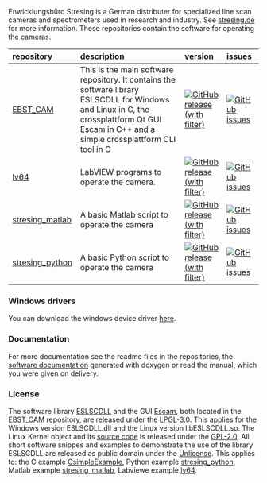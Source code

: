 Enwicklungsbüro Stresing is a German distributer for specialized line scan cameras and spectrometers used in research and industry. See [stresing.de](http://stresing.de/) for more information. These repositories contain the software for operating the cameras.

repository                                                                        | description | version | issues
:---                                                                              | :--- | :--- | :---
[EBST_CAM](https://github.com/Entwicklungsburo-Stresing/EBST_CAM)                 | This is the main software repository. It contains the software library ESLSCDLL for Windows and Linux in C, the crossplattform Qt GUI Escam in C++ and a  simple crossplattform CLI tool in C | [![GitHub release (with filter)](https://img.shields.io/github/v/release/Entwicklungsburo-Stresing/EBST_CAM?label=%20)](https://github.com/Entwicklungsburo-Stresing/EBST_CAM/releases) | [![GitHub issues](https://img.shields.io/github/issues/Entwicklungsburo-Stresing/EBST_CAM?label=%20)](https://github.com/Entwicklungsburo-Stresing/EBST_CAM/issues)
[lv64](https://github.com/Entwicklungsburo-Stresing/lv64)                         | LabVIEW programs to operate the camera. | [![GitHub release (with filter)](https://img.shields.io/github/v/release/Entwicklungsburo-Stresing/lv64?label=%20)](https://github.com/Entwicklungsburo-Stresing/lv64/releases) | [![GitHub issues](https://img.shields.io/github/issues/Entwicklungsburo-Stresing/lv64?label=%20)](https://github.com/Entwicklungsburo-Stresing/lv64/issues)
[stresing_matlab](https://github.com/Entwicklungsburo-Stresing/stresing_matlab)   | A basic Matlab script to operate the camera | [![GitHub release (with filter)](https://img.shields.io/github/v/release/Entwicklungsburo-Stresing/stresing_matlab?label=%20)](https://github.com/Entwicklungsburo-Stresing/stresing_matlab/releases) | [![GitHub issues](https://img.shields.io/github/issues/Entwicklungsburo-Stresing/stresing_matlab?label=%20)](https://github.com/Entwicklungsburo-Stresing/stresing_matlab/issues)
[stresing_python](https://github.com/Entwicklungsburo-Stresing/stresing_python)   | A basic Python script to operate the camera | [![GitHub release (with filter)](https://img.shields.io/github/v/release/Entwicklungsburo-Stresing/stresing_python?label=%20)](https://github.com/Entwicklungsburo-Stresing/stresing_python/releases) | [![GitHub issues](https://img.shields.io/github/issues/Entwicklungsburo-Stresing/stresing_python?label=%20)](https://github.com/Entwicklungsburo-Stresing/stresing_python/issues)

### Windows drivers
You can download the windows device driver [here](http://stresing.de/dwnl/ebstdrv14v00.rar).

### Documentation
For more documentation see the readme files in the repositories, the [software documentation](https://entwicklungsburo-stresing.github.io/) generated with doxygen or read the manual, which you were given on delivery.

### License
The software library [ESLSCDLL](https://github.com/Entwicklungsburo-Stresing/EBST_CAM/tree/master/ESLSCDLL) and the GUI [Escam](https://github.com/Entwicklungsburo-Stresing/EBST_CAM/tree/master/escam), both located in the [EBST_CAM](https://github.com/Entwicklungsburo-Stresing/EBST_CAM) repository, are released under the [LPGL-3.0](https://www.gnu.org/licenses/lgpl-3.0.html.en). This applies for the Windows version ESLSCDLL.dll and the Linux version libESLSCDLL.so. The Linux Kernel object and its [source code](https://github.com/Entwicklungsburo-Stresing/EBST_CAM/tree/master/linux-driver/kernelspace) is released under the [GPL-2.0](https://www.gnu.org/licenses/old-licenses/gpl-2.0.html.en). All short software snippes and examples to demonstrate the use of the library ESLSCDLL are released as public domain under the [Unlicense](https://unlicense.org/). This applies to: the C example [CsimpleExample](https://github.com/Entwicklungsburo-Stresing/EBST_CAM/tree/master/CsimpleExample), Python example [stresing_python](https://github.com/Entwicklungsburo-Stresing/stresing_python), Matlab example [stresing_matlab](https://github.com/Entwicklungsburo-Stresing/stresing_matlab), Labviewe example [lv64](https://github.com/Entwicklungsburo-Stresing/lv64).
